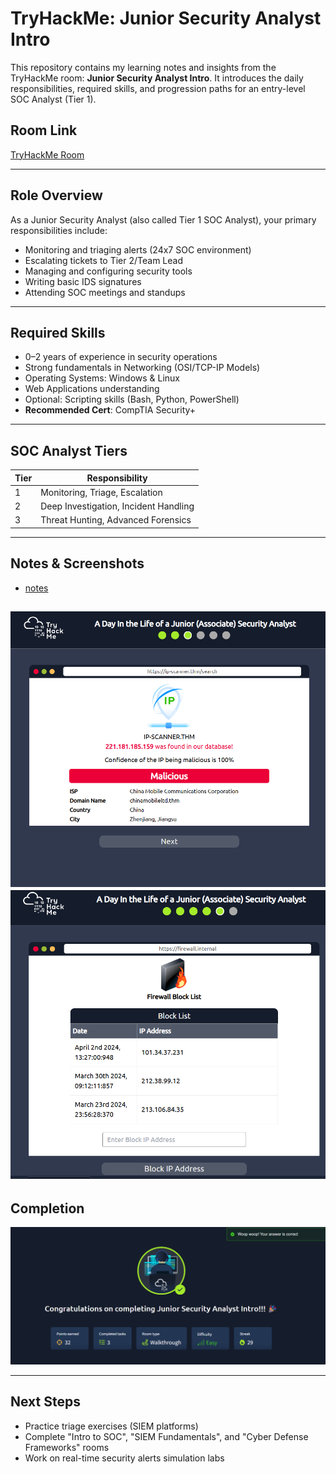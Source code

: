 # TryHackMe: Junior Security Analyst Intro

This repository contains my learning notes and insights from the TryHackMe room: **Junior Security Analyst Intro**. It introduces the daily responsibilities, required skills, and progression paths for an entry-level SOC Analyst (Tier 1).

## Room Link
[TryHackMe Room](https://tryhackme.com/room/juniorsecurityanalystintro)

---

## Role Overview

As a Junior Security Analyst (also called Tier 1 SOC Analyst), your primary responsibilities include:

- Monitoring and triaging alerts (24x7 SOC environment)
- Escalating tickets to Tier 2/Team Lead
- Managing and configuring security tools
- Writing basic IDS signatures
- Attending SOC meetings and standups

---

## Required Skills

- 0–2 years of experience in security operations
- Strong fundamentals in Networking (OSI/TCP-IP Models)
- Operating Systems: Windows & Linux
- Web Applications understanding
- Optional: Scripting skills (Bash, Python, PowerShell)
- **Recommended Cert**: CompTIA Security+

---

## SOC Analyst Tiers

| Tier | Responsibility                          |
|------|------------------------------------------|
| 1    | Monitoring, Triage, Escalation           |
| 2    | Deep Investigation, Incident Handling    |
| 3    | Threat Hunting, Advanced Forensics       |

---

## Notes & Screenshots

- [notes](https://github.com/MayankQuery/tryhackme-writeups/blob/main/junior-security-analyst-intro/notes.md)
  
![Room Practice 1](https://github.com/MayankQuery/tryhackme-writeups/blob/main/junior-security-analyst-intro/images/junior-security-analyst-intro-practice1.png)
![Room Practice 2](https://github.com/MayankQuery/tryhackme-writeups/blob/main/junior-security-analyst-intro/images/junior-security-analyst-intro-practice2.png)
---

## Completion

![Completion](https://github.com/MayankQuery/tryhackme-writeups/blob/main/junior-security-analyst-intro/images/junior-security-analyst-intro-completion.png)

---

## Next Steps

- Practice triage exercises (SIEM platforms)
- Complete "Intro to SOC", "SIEM Fundamentals", and "Cyber Defense Frameworks" rooms
- Work on real-time security alerts simulation labs
